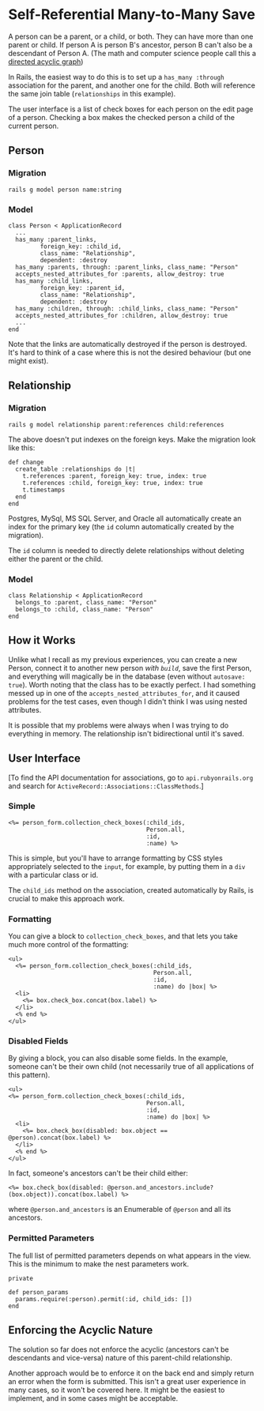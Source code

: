 # Self-Referential Many-to-Many Save
A person can be a parent, or a child, or both. They can have more than one parent or child. If person A is person B's ancestor, person B can't also be a descendant of Person A. (The math and computer science people call this a [directed acyclic graph](https://en.wikipedia.org/wiki/Directed_acyclic_graph))

In Rails, the easiest way to do this is to set up a `has_many :through` association for the parent, and another one for the child. Both will reference the same join table (`relationships` in this example).

The user interface is a list of check boxes for each person on the edit page of a person. Checking a box makes the checked person a child of the current person.
## Person
### Migration
```
rails g model person name:string
```
### Model
```
class Person < ApplicationRecord
  ...
  has_many :parent_links,
         foreign_key: :child_id,
         class_name: "Relationship",
         dependent: :destroy
  has_many :parents, through: :parent_links, class_name: "Person"
  accepts_nested_attributes_for :parents, allow_destroy: true
  has_many :child_links,
         foreign_key: :parent_id,
         class_name: "Relationship",
         dependent: :destroy
  has_many :children, through: :child_links, class_name: "Person"
  accepts_nested_attributes_for :children, allow_destroy: true
  ...
end
```
Note that the links are automatically destroyed if the person is destroyed. It's hard to think of a case where this is not the desired behaviour (but one might exist).
## Relationship
### Migration
```
rails g model relationship parent:references child:references
```
The above doesn't put indexes on the foreign keys. Make the migration look like this:
```
def change
  create_table :relationships do |t|
    t.references :parent, foreign_key: true, index: true
    t.references :child, foreign_key: true, index: true
    t.timestamps
  end
end
```
Postgres, MySql, MS SQL Server, and Oracle all automatically create an index for the primary key (the `id` column automatically created by the migration).

The `id` column is needed to directly delete relationships without deleting either the parent or the child.
### Model
```
class Relationship < ApplicationRecord
  belongs_to :parent, class_name: "Person"
  belongs_to :child, class_name: "Person"
end
```
## How it Works
Unlike what I recall as my previous experiences, you can create a new Person, connect it to another new person *with `build`*, save the first Person, and everything will magically be in the database (even without `autosave: true`). Worth noting that the class has to be exactly perfect. I had something messed up in one of the `accepts_nested_attributes_for`, and it caused problems for the test cases, even though I didn't think I was using nested attributes.

It is possible that my problems were always when I was trying to do everything in memory. The relationship isn't bidirectional until it's saved.

## User Interface
[To find the API documentation for associations, go to `api.rubyonrails.org` and search for `ActiveRecord::Associations::ClassMethods`.]
### Simple
```
<%= person_form.collection_check_boxes(:child_ids,
                                       Person.all,
                                       :id,
                                       :name) %>
```
This is simple, but you'll have to arrange formatting by CSS styles appropriately selected to the `input`, for example, by putting them in a `div` with a particular class or id.

The `child_ids` method on the association, created automatically by Rails, is crucial to make this approach work.
### Formatting
You can give a block to `collection_check_boxes`, and that lets you take much more control of the formatting:
```
<ul>
  <%= person_form.collection_check_boxes(:child_ids,
                                         Person.all,
                                         :id,
                                         :name) do |box| %>
  <li>
    <%= box.check_box.concat(box.label) %>
  </li>
  <% end %>
</ul>
```
### Disabled Fields
By giving a block, you can also disable some fields. In the example, someone can't be their own child (not necessarily true of all applications of this pattern).
```
<ul>
<%= person_form.collection_check_boxes(:child_ids,
                                       Person.all,
                                       :id,
                                       :name) do |box| %>
  <li>
    <%= box.check_box(disabled: box.object == @person).concat(box.label) %>
  </li>
  <% end %>
</ul>
```
In fact, someone's ancestors can't be their child either:
```
<%= box.check_box(disabled: @person.and_ancestors.include?(box.object)).concat(box.label) %>
```
where `@person.and_ancestors` is an Enumerable of `@person` and all its ancestors.
### Permitted Parameters
The full list of permitted parameters depends on what appears in the view. This is the minimum to make the nest parameters work.
```
private

def person_params
  params.require(:person).permit(:id, child_ids: [])
end
```
## Enforcing the Acyclic Nature
The solution so far does not enforce the acyclic (ancestors can't be descendants and vice-versa) nature of this parent-child relationship.



Another approach would be to enforce it on the back end and simply return an error when the form is submitted. This isn't a great user experience in many cases, so it won't be covered here. It might be the easiest to implement, and in some cases might be acceptable.
